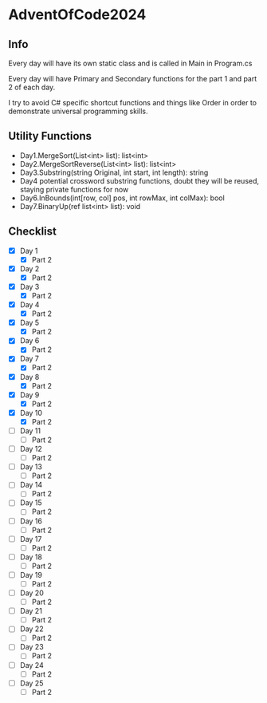 # AdventOfCode2024
## Info
Every day will have its own static class and is called in Main in Program.cs

Every day will have Primary and Secondary functions for the part 1 and part 2 of each day.

I try to avoid C# specific shortcut functions and things like Order in order to demonstrate universal programming skills. 

## Utility Functions
- Day1.MergeSort(List\<int> list): list\<int>
- Day2.MergeSortReverse(List\<int> list): list\<int>
- Day3.Substring(string Original, int start, int length): string
- Day4 potential crossword substring functions, doubt they will be reused, staying private functions for now
- Day6.InBounds(int[row, col] pos, int rowMax, int colMax): bool
- Day7.BinaryUp(ref list\<int> list): void

## Checklist
- [x] Day 1
	- [x] Part 2
- [x] Day 2
	- [x] Part 2
- [x] Day 3
	- [x] Part 2
- [x] Day 4
	- [x] Part 2
- [x] Day 5
	- [x] Part 2
- [x] Day 6
	- [x] Part 2
- [x] Day 7
	- [x] Part 2
- [x] Day 8
	- [x] Part 2
- [x] Day 9
	- [x] Part 2
- [x] Day 10
	- [x] Part 2
- [ ] Day 11
	- [ ] Part 2
- [ ] Day 12
	- [ ] Part 2
- [ ] Day 13
	- [ ] Part 2
- [ ] Day 14
	- [ ] Part 2
- [ ] Day 15
	- [ ] Part 2
- [ ] Day 16
	- [ ] Part 2
- [ ] Day 17
	- [ ] Part 2
- [ ] Day 18
	- [ ] Part 2
- [ ] Day 19
	- [ ] Part 2
- [ ] Day 20
	- [ ] Part 2
- [ ] Day 21
	- [ ] Part 2
- [ ] Day 22
	- [ ] Part 2
- [ ] Day 23
	- [ ] Part 2
- [ ] Day 24
	- [ ] Part 2
- [ ] Day 25
	- [ ] Part 2